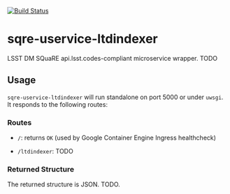 [![Build Status](https://travis-ci.org/lsst-sqre/uservice-ltdindexer.svg?branch=master)](https://travis-ci.org/lsst-sqre/uservice-ltdindexer)

# sqre-uservice-ltdindexer

LSST DM SQuaRE api.lsst.codes-compliant microservice wrapper.  TODO

## Usage

`sqre-uservice-ltdindexer` will run standalone on port
5000 or under `uwsgi`.  It responds to the following routes:

### Routes

* `/`: returns `OK` (used by Google Container Engine Ingress healthcheck)

* `/ltdindexer`: TODO

### Returned Structure

The returned structure is JSON.  TODO.
